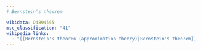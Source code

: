 ```yaml
---
# Bernstein's theorem

wikidata: Q4894565
msc_classification: "41"
wikipedia_links:
  - "[[Bernstein's theorem (approximation theory)|Bernstein's theorem]]"
---
```

